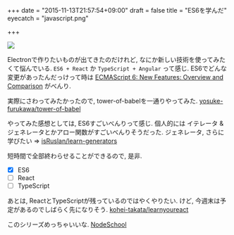 +++
date = "2015-11-13T21:57:54+09:00"
draft = false
title = "ES6を学んだ"
eyecatch = "javascript.png"

+++

![](http://i.imgur.com/mROC1f3.png)

Electronで作りたいものが出てきたのだけれど, なにか新しい技術を使ってみたくて悩んでいる. `ES6 + React` か `TypeScript + Angular` って感じ. ES6でどんな変更があったんだっけって時は [ECMAScript 6: New Features: Overview and Comparison](http://es6-features.org/) がべんり.

実際にさわってみたかったので, tower-of-babelを一通りやってみた. [yosuke-furukawa/tower-of-babel](https://github.com/yosuke-furukawa/tower-of-babel)

やってみた感想としては, ES6すごいべんりって感じ. 個人的には イテレータ & ジェネレータとかアロー関数がすごいべんりそうだった.
ジェネレータ, さらに学びたい => [isRuslan/learn-generators](https://github.com/isRuslan/learn-generators)

短時間で全部終わらせることができるので, 是非.

- [x] ES6
- [ ] React
- [ ] TypeScript

あとは, ReactとTypeScriptが残っているのではやくやりたい. けど, 今週末は予定があるのでしばらく先になりそう.
[kohei-takata/learnyoureact](https://github.com/kohei-takata/learnyoureact)

このシリーズめっちゃいいな.  [NodeSchool](http://nodeschool.io/#workshoppers)
